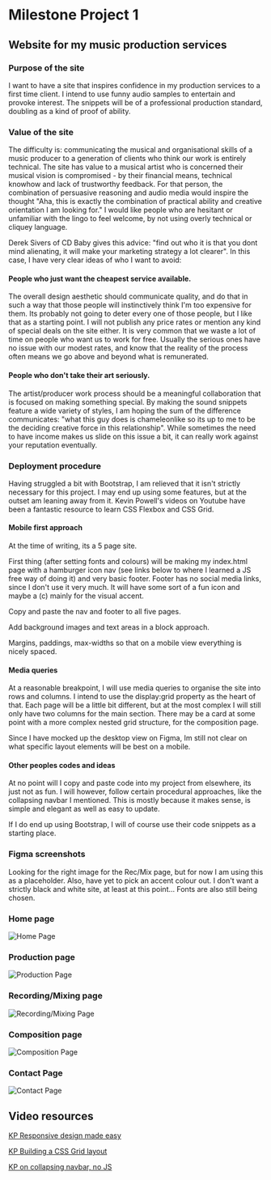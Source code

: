 # Milestone Project 1
## Website for my music production services

### Purpose of the site

I want to have a site that inspires confidence in my production services to a first time client. I intend to use funny audio samples to entertain and provoke interest. The snippets will be of a professional production standard, doubling as a kind of proof of ability. 

### Value of the site

The difficulty is: communicating the musical and organisational skills of a music producer to a generation of clients who think our work is entirely technical. The site has value to a musical artist who is concerned their musical vision is compromised - by their financial means, technical knowhow and lack of trustworthy feedback. For that person, the combination of persuasive reasoning and audio media would inspire the thought "Aha, this is exactly the combination of practical ability and creative orientation I am looking for." I would like people who are hesitant or unfamiliar with the lingo to feel welcome, by not using overly technical or cliquey language. 

Derek Sivers of CD Baby gives this advice: "find out who it is that you dont mind alienating, it will make your marketing strategy a lot clearer". In this case, I have very clear ideas of who I want to avoid: 

#### People who just want the cheapest service available.

The overall design aesthetic should communicate quality, and do that in such a way that those people will instinctively think I'm too expensive for them. Its probably not going to deter every one of those people, but I like that as a starting point. I will not publish any price rates or mention any kind of special deals on the site either. It is very common that we waste a lot of time on people who want us to work for free. Usually the serious ones have no issue with our modest rates, and know that the reality of the process often means we go above and beyond what is remunerated. 

#### People who don't take their art seriously.

The artist/producer work process should be a meaningful collaboration that is focused on making something special. By making the sound snippets feature a wide variety of styles, I am hoping the sum of the difference communicates: "what this guy does is chameleonlike so its up to me to be the deciding creative force in this relationship". While sometimes the need to have income makes us slide on this issue a bit, it can really work against your reputation eventually. 

### Deployment procedure

Having struggled a bit with Bootstrap, I am relieved that it isn't strictly necessary for this project. I may end up using some features, but at the outset am leaning away from it. Kevin Powell's videos on Youtube have been a fantastic resource to learn CSS Flexbox and CSS Grid. 

#### Mobile first approach

At the time of writing, its a 5 page site. 

First thing (after setting fonts and colours) will be making my index.html page with a hamburger icon nav (see links below to where I learned a JS free way of doing it) and very basic footer. Footer has no social media links, since I don't use it very much. It will have some sort of a fun icon and maybe a (c) mainly for the visual accent. 

Copy and paste the nav and footer to all five pages.

Add background images and text areas in a block approach.

Margins, paddings, max-widths so that on a mobile view everything is nicely spaced.

#### Media queries

At a reasonable breakpoint, I will use media queries to organise the site into rows and columns. I intend to use the display:grid property as the heart of that. Each page will be a little bit different, but at the most complex I will still only have two columns for the main section. There may be a card at some point with a more complex nested grid structure, for the composition page. 

Since I have mocked up the desktop view on Figma, Im still not clear on what specific layout elements will be best on a mobile. 

#### Other peoples codes and ideas

At no point will I copy and paste code into my project from elsewhere, its just not as fun. I will however, follow certain procedural approaches, like the collapsing navbar I mentioned. This is mostly because it makes sense, is simple and elegant as well as easy to update. 

If I do end up using Bootstrap, I will of course use their code snippets as a starting place. 

### Figma screenshots

Looking for the right image for the Rec/Mix page, but for now I am using this as a placeholder. Also, have yet to pick an accent colour out. I don't want a strictly black and white site, at least at this point... Fonts are also still being chosen. 


### Home page
![Home Page](readmeimg/home.png)
### Production page
![Production Page](readmeimg/prod.png)
### Recording/Mixing page
![Recording/Mixing Page](readmeimg/recmix.png)
### Composition page
![Composition Page](readmeimg/compose.png)
### Contact Page
![Contact Page](readmeimg/contact.png)


## Video resources

[KP Responsive design made easy](https://www.youtube.com/watch?v=bn-DQCifeQQ)

[KP Building a CSS Grid layout](https://www.youtube.com/watch?v=v5KzBPUEgGQ)

[KP on collapsing navbar, no JS](https://www.youtube.com/watch?v=8QKOaTYvYUA)

    

